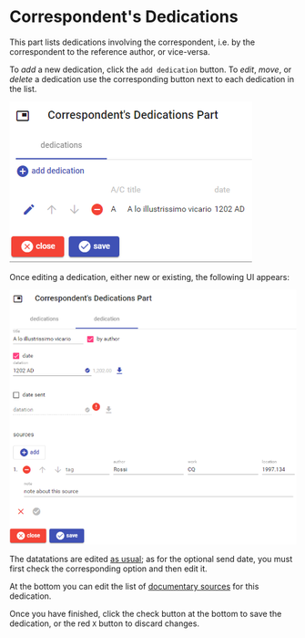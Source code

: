 # Correspondent's Dedications

This part lists dedications involving the correspondent, i.e. by the correspondent to the reference author, or vice-versa.

To *add* a new dedication, click the `add dedication` button. To *edit*, *move*, or *delete* a dedication use the corresponding button next to each dedication in the list.

![correspondent's dedications](images/corr-dedications-part-01.png)

Once editing a dedication, either new or existing, the following UI appears:

![correspondent's dedications](images/corr-dedications-part-02.png)

The datatations are edited [as usual](./historical-date.md); as for the optional send date, you must first check the corresponding option and then edit it.

At the bottom you can edit the list of [documentary sources](./doc-references.md) for this dedication.

Once you have finished, click the check button at the bottom to save the dedication, or the red `X` button to discard changes.
